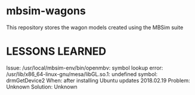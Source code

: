 # mbsim-wagons
This repository stores the wagon models created using the MBSim suite

LESSONS LEARNED
===============
Issue: /usr/local/mbsim-env/bin/openmbv: symbol lookup error: /usr/lib/x86_64-linux-gnu/mesa/libGL.so.1: undefined symbol: drmGetDevice2
When: after installing Ubuntu updates 2018.02.19
Problem: Unknown
Solution: Unknown
